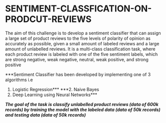# SENTIMENT-CLASSFICATION-ON-PRODCUT-REVIEWS
The aim of this challenge is to develop a sentiment classifier that can assign a large set of product reviews to the five levels of polarity of opinion as accurately as possible, given a small amount of labeled reviews and a large amount of unlabelled reviews. It is a multi-class classification task, where each product review is labeled with one of the five sentiment labels, which are strong negative, weak negative, neutral, weak positive, and strong positive

***Sentiment Classifier has been developed by implementing one of 3 algorithms i.e 
   1. Logistic Regression***
   ***2. Naive Bayes 
   3. Deep Learning using Neural Networks***

***The goal of the task is classify unlabelled product reviews (data of 600k records)
by training the model with the labeled data (data of 50k records) and testing data (data of 50k records)***
